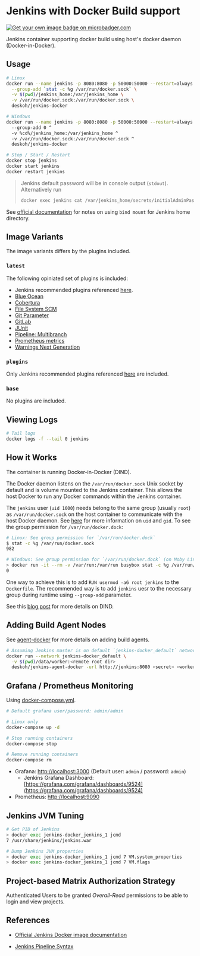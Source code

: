 # Jenkins with Docker Build support

[![Get your own image badge on microbadger.com](https://images.microbadger.com/badges/image/deskoh/jenkins-docker.svg)](https://microbadger.com/images/deskoh/jenkins-docker)

Jenkins container supporting docker build using host's docker daemon (Docker-in-Docker).

## Usage

```sh
# Linux
docker run --name jenkins -p 8080:8080 -p 50000:50000 --restart=always \
  --group-add `stat -c %g /var/run/docker.sock` \
  -v $(pwd)/jenkins_home:/var/jenkins_home \
  -v /var/run/docker.sock:/var/run/docker.sock \
  deskoh/jenkins-docker

# Windows
docker run --name jenkins -p 8080:8080 -p 50000:50000 --restart=always ^
  --group-add 0 ^
  -v %cd%/jenkins_home:/var/jenkins_home ^
  -v /var/run/docker.sock:/var/run/docker.sock ^
  deskoh/jenkins-docker

# Stop / Start / Restart
docker stop jenkins
docker start jenkins
docker restart jenkins
```

> Jenkins default password will be in console output (`stdout`). Alternatively run
>
> ```sh
> docker exec jenkins cat /var/jenkins_home/secrets/initialAdminPassword`
> ```

See [official documentation](https://github.com/jenkinsci/docker/blob/master/README.md) for notes on using `bind mount` for Jenkins home directory.

## Image Variants

The image variants differs by the plugins included.

### `latest`

The following opiniated set of plugins is included:

* Jenkins recommended plugins referenced [here](https://github.com/jenkinsci/jenkins/blob/master/core/src/main/resources/jenkins/install/platform-plugins.json).
* [Blue Ocean](https://plugins.jenkins.io/blueocean)
* [Cobertura](https://plugins.jenkins.io/cobertura)
* [File System SCM](https://plugins.jenkins.io/filesystem_scm)
* [Git Parameter](https://plugins.jenkins.io/git-parameter)
* [GitLab](https://plugins.jenkins.io/gitlab-plugin)
* [JUnit](https://plugins.jenkins.io/junit)
* [Pipeline: Multibranch](https://plugins.jenkins.io/workflow-multibranch)
* [Prometheus metrics](https://plugins.jenkins.io/prometheus)
* [Warnings Next Generation](https://github.com/jenkinsci/warnings-ng-plugin)

### `plugins`

Only Jenkins recommended plugins referenced [here](https://github.com/jenkinsci/jenkins/blob/master/core/src/main/resources/jenkins/install/platform-plugins.json) are included.

### `base`

No plugins are included.

## Viewing Logs

```sh
# Tail logs
docker logs -f --tail 0 jenkins
```

## How it Works

The container is running Docker-in-Docker (DIND).

The Docker daemon listens on the `/var/run/docker.sock` Unix socket by default and is volume mounted to the Jenkins container. This allows the host Docker to run any Docker commands within the Jenkins container.

The `jenkins` user (`uid 1000`) needs belong to the same group (usually `root`) as `/var/run/docker.sock` on the host container to communicate with the host Docker daemon. See [here](https://medium.com/@mccode/understanding-how-uid-and-gid-work-in-docker-containers-c37a01d01cf) for more information on `uid` and `gid`. To see the group permission for `/var/run/docker.dock`:

```sh
# Linux: See group permission for `/var/run/docker.dock`
$ stat -c %g /var/run/docker.sock
982

# Windows: See group permission for `/var/run/docker.dock` (on Moby Linux VM)
> docker run -it --rm -v /var/run:/var/run busybox stat -c %g /var/run/docker.sock
0
```

One way to achieve this is to add `RUN usermod -aG root jenkins` to the `Dockerfile`. The recommended way is to add `jenkins` uesr to the necessary group during runtime using `--group-add` parameter.

See this [blog post](https://jpetazzo.github.io/2015/09/03/do-not-use-docker-in-docker-for-ci/) for more details on DIND.

## Adding Build Agent Nodes

See [agent-docker](https://github.com/deskoh/jenkins-docker/tree/master/agent-docker) for more details on adding build agents.

```sh
# Assuming Jenkins master is on default `jenkins-docker_default` network
docker run --network jenkins-docker_default \
  -v $(pwd)/data/worker:<remote root dir>
  deskoh/jenkins-agent-docker -url http://jenkins:8080 <secret> <worker name>
```

## Grafana / Prometheus Monitoring

Using [docker-compose.yml](https://raw.githubusercontent.com/deskoh/jenkins-docker/master/docker-compose.yml).

```sh
# Default grafana user/password: admin/admin

# Linux only
docker-compose up -d

# Stop running containers
docker-compose stop

# Remove running containers
docker-compose rm
```

* Grafana: [http://localhost:3000](http://localhost:3000) (Default user: `admin` / password: `admin`)
  * Jenkins Grafana Dashboard: [https://grafana.com/grafana/dashboards/9524](https://grafana.com/grafana/dashboards/9524)
* Prometheus: [http://localhost:9090](http://localhost:9090)

## Jenkins JVM Tuning

```sh
# Get PID of Jenkins
> docker exec jenkins-docker_jenkins_1 jcmd
7 /usr/share/jenkins/jenkins.war

# Dump Jenkins JVM properties
> docker exec jenkins-docker_jenkins_1 jcmd 7 VM.system_properties
> docker exec jenkins-docker_jenkins_1 jcmd 7 VM.flags
```

## Project-based Matrix Authorization Strategy

Authenticated Users to be granted _Overall-Read_ permissions to be able to login and view projects.

## References

* [Official Jenkins Docker image documentation](https://github.com/jenkinsci/docker/blob/master/README.md)

* [Jenkins Pipeline Syntax](https://jenkins.io/doc/book/pipeline/syntax)
